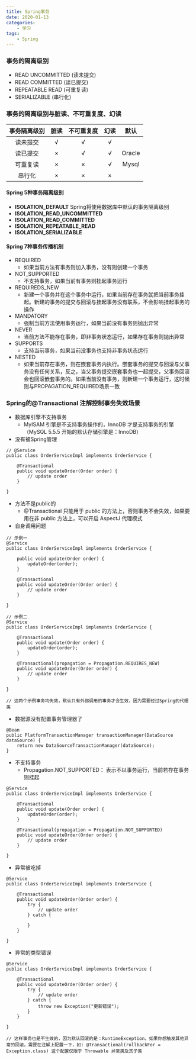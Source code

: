 ```yaml
---
title: Spring事务
date: 2020-01-13
categories:
    - 学习
tags:
    - Spring
---
```


### 事务的隔离级别
* READ UNCOMMITTED (读未提交)
* READ COMMITTED (读已提交)
* REPEATABLE READ (可重复读)
* SERIALIZABLE (串行化)

### 事务的隔离级别与脏读、不可重复度、幻读
|事务隔离级别| 脏读 | 不可重复度 | 幻读 | 默认 |
|:----------:|:----:|:----------:|:----:|:----:|
| 读未提交   |  √  |      √    |  √  |      |
| 读已提交   |  ×  |      √    |  √  |Oracle|
| 可重复读   |  ×  |      ×    |  √  |Mysql |
| 串行化     |  ×  |      ×    |  ×  |      |

#### Spring 5种事务隔离级别
* **ISOLATION_DEFAULT** Spring将使用数据库中默认的事务隔离级别
* **ISOLATION_READ_UNCOMMITTED**
* **ISOLATION_READ_COMMITTED**
* **ISOLATION_REPEATABLE_READ**
* **ISOLATION_SERIALIZABLE**

#### Spring 7种事务传播机制
* REQUIRED
    * 如果当前方法有事务则加入事务，没有则创建一个事务
* NOT_SUPPORTED
    * 不支持事务，如果当前有事务则挂起事务运行
* REQUIREDS_NEW
    * 新建一个事务并在这个事务中运行，如果当前存在事务就把当前事务挂起。新建的事务的提交与回滚与挂起事务没有联系，不会影响挂起事务的操作
* MANDATORY
    * 强制当前方法使用事务运行，如果当前没有事务则抛出异常
* NEVER
    * 当前方法不能存在事务，即非事务状态运行，如果存在事务则抛出异常
* SUPPORTS
    * 支持当前事务，如果当前没事务也支持非事务状态运行
* NESTED
    * 如果当前存在事务，则在嵌套事务内执行。嵌套事务的提交与回滚与父事务没有任何关系，反之，当父事务提交嵌套事务也一起提交，父事务回滚会也回滚嵌套事务的。如果当前没有事务，则新建一个事务运行，这时候则与PROPAGATION_REQUIRED场景一致

### Spring的@Transactional 注解控制事务失效场景
* 数据库引擎不支持事务
    *  MyISAM 引擎是不支持事务操作的，InnoDB 才是支持事务的引擎（MySQL 5.5.5 开始的默认存储引擎是：InnoDB）
* 没有被Spring管理
```
// @Service
public class OrderServiceImpl implements OrderService {

    @Transactional
    public void updateOrder(Order order) {
        // update order
    }

}
```
* 方法不是public的
    * @Transactional 只能用于 public 的方法上，否则事务不会失效，如果要用在非 public 方法上，可以开启 AspectJ 代理模式
* 自身调用问题  
```
// 示例一
@Service
public class OrderServiceImpl implements OrderService {

    public void update(Order order) {
        updateOrder(order);
    }

    @Transactional
    public void updateOrder(Order order) {
        // update order
    }

}

// 示例二
@Service
public class OrderServiceImpl implements OrderService {

    @Transactional
    public void update(Order order) {
        updateOrder(order);
    }

    @Transactional(propagation = Propagation.REQUIRES_NEW)
    public void updateOrder(Order order) {
        // update order
    }

}

// 这两个示例事务均失效，默认只有外部调用的事务才会生效，因为需要经过Spring的代理类
```
* 数据源没有配置事务管理器了
```
@Bean
public PlatformTransactionManager transactionManager(DataSource dataSource) {
    return new DataSourceTransactionManager(dataSource);
}
```
* 不支持事务
    * Propagation.NOT_SUPPORTED： 表示不以事务运行，当前若存在事务则挂起
```
@Service
public class OrderServiceImpl implements OrderService {

    @Transactional
    public void update(Order order) {
        updateOrder(order);
    }

    @Transactional(propagation = Propagation.NOT_SUPPORTED)
    public void updateOrder(Order order) {
        // update order
    }

}
```
* 异常被吃掉
```
@Service
public class OrderServiceImpl implements OrderService {

    @Transactional
    public void updateOrder(Order order) {
        try {
            // update order
        } catch {

        }
    }

}
```
* 异常的类型错误
```
@Service
public class OrderServiceImpl implements OrderService {

    @Transactional
    public void updateOrder(Order order) {
        try {
            // update order
        } catch {
            throw new Exception("更新错误");
        }
    }

}

// 这样事务也是不生效的，因为默认回滚的是：RuntimeException，如果你想触发其他异常的回滚，需要在注解上配置一下，如: @Transactional(rollbackFor = Exception.class) 这个配置仅限于 Throwable 异常类及其子类
```
